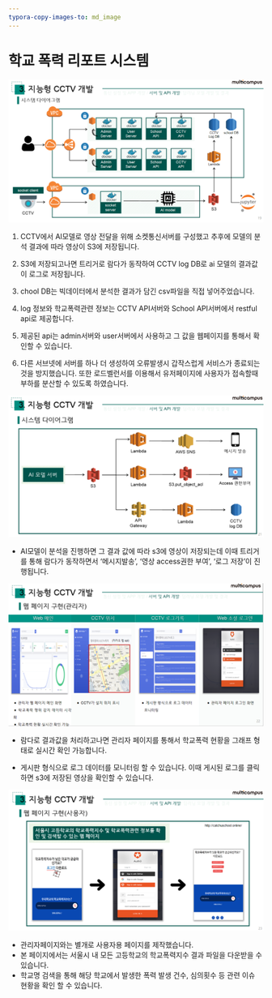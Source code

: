 ```yaml
---
typora-copy-images-to: md_image
---
```


# 학교 폭력 리포트 시스템


![img](README.assets/image-20210606201117286.png)

1. CCTV에서 AI모델로 영상 전달을 위해 소켓통신서버를 구성했고 추후에 모델의 분석 결과에 따라 영상이 S3에 저장됩니다.

2. S3에 저장되고나면 트리거로 람다가 동작하여 CCTV log DB로 ai 모델의 결과값이 로그로 저장됩니다.

3. chool DB는 빅데이터에서 분석한 결과가 담긴 csv파일을 직접 넣어주었습니다.

4. log 정보와 학교폭력관련 정보는 CCTV API서버와 School API서버에서 restful api로 제공합니다.

5. 제공된 api는 admin서버와 user서버에서 사용하고 그 값을 웹페이지를 통해서 확인할 수 있습니다.

6. 다른 서브넷에 서버를 하나 더 생성하여 오류발생시 갑작스럽게 서비스가 종료되는것을 방지했습니다. 또한 로드벨런서를 이용해서 유저페이지에 사용자가 접속할때 부하를 분산할 수 있도록 하였습니다.



![img](README.assets/image-20210606201533628.png)

- AI모델이 분석을 진행하면 그 결과 값에 따라 s3에 영상이 저장되는데 이때 트리거를 통해 람다가 동작하면서 ‘메시지발송’, ‘영상 access권한 부여’, ‘로그 저장’이 진행됩니다.

![img](README.assets/image-20210606202021167.png)

- 람다로 결과값을 처리하고나면 관리자 페이지를 통해서 학교폭력 현황을 그래프 형태로 실시간 확인 가능합니다.

- 게시판 형식으로 로그 데이터를 모니터링 할 수 있습니다. 이때 게시된 로그를 클릭하면 s3에 저장된 영상을 확인할 수 있습니다.

![img](README.assets/image-20210606202201018.png)

- 관리자페이지와는 별개로 사용자용 페이지를 제작했습니다. 
- 본 페이지에서는 서울시 내 모든 고등학교의 학교폭력지수 결과 파일을 다운받을 수 있습니다.
- 학교명 검색을 통해 해당 학교에서 발생한 폭력 발생 건수, 심의횟수 등 관련 이슈 현황을 확인 할 수 있습니다.

